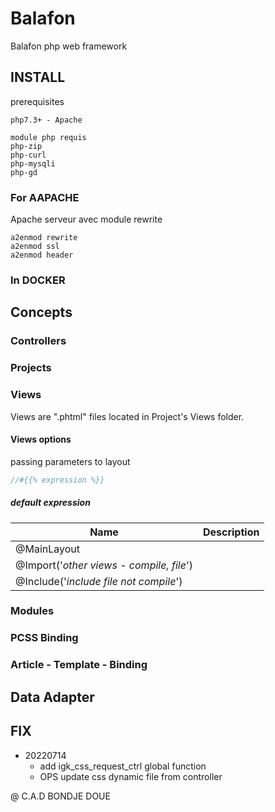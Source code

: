 # Balafon
Balafon php web framework
## INSTALL
prerequisites

```
php7.3+ - Apache

module php requis
php-zip
php-curl
php-mysqli
php-gd
```

### For AAPACHE
Apache serveur avec module rewrite
```
a2enmod rewrite
a2enmod ssl
a2enmod header
```

### In DOCKER 

## Concepts

### Controllers

### Projects
### Views

Views are ".phtml" files located in Project's Views folder. 

#### Views options

passing parameters to layout

```php
//#{{% expression %}}
```


##### default expression

| Name  | Description |
| ----- | ------------ |
| @MainLayout| |
| @Import('*other views - compile, file*')| |
| @Include('*include file not compile*') | |


### Modules

### PCSS Binding

### Article - Template - Binding


## Data Adapter

## FIX

- 20220714
    + add igk_css_request_ctrl global function 
    + OPS update css dynamic file from controller


@ C.A.D BONDJE DOUE

